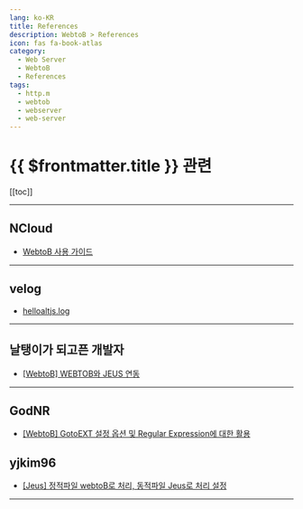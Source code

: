 ```yaml
---
lang: ko-KR
title: References
description: WebtoB > References
icon: fas fa-book-atlas
category:
  - Web Server
  - WebtoB
  - References
tags:
  - http.m
  - webtob
  - webserver
  - web-server
---
```


# {{ $frontmatter.title }} 관련

[[toc]]

---

## NCloud

- [WebtoB 사용 가이드](https://guide.ncloud-docs.com/docs/webtob-webtob-1-1)

---

## <FontIcon icon="iconfont icon-velog"/>velog

- [helloaltjs.log](https://velog.io/@helloaltjs/Window-JEUS%EC%99%80-Webtob-%EC%97%B0%EB%8F%99%ED%95%98%EA%B8%B0)

---

## 날탱이가 되고픈 개발자

- [[WebtoB] WEBTOB와 JEUS 연동](https://naltaengi.tistory.com/15)

---

## GodNR

- [[WebtoB] GotoEXT 설정 옵션 및 Regular Expression에 대한 활용](https://waspro.tistory.com/274)


## yjkim96

- [[Jeus] 정적파일 webtoB로 처리, 동적파일 Jeus로 처리 설정](https://yjkim96.tistory.com/24)

---

<TagLinks/>